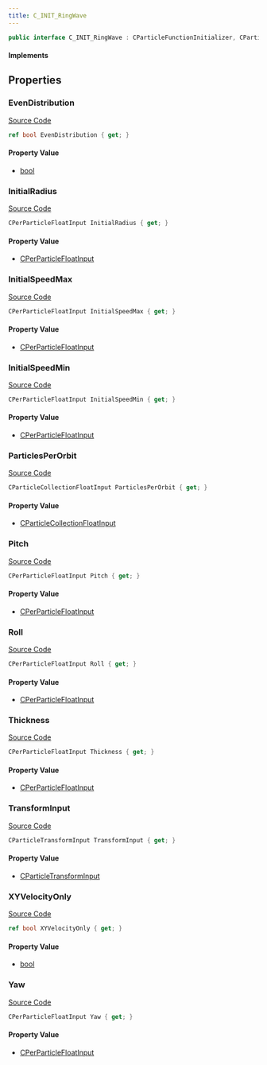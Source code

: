 ```yaml
---
title: C_INIT_RingWave
---
```


```csharp
public interface C_INIT_RingWave : CParticleFunctionInitializer, CParticleFunction, ISchemaClass<CParticleFunction>, ISchemaClass<CParticleFunctionInitializer>, ISchemaClass<C_INIT_RingWave>, ISchemaField, ISchemaClass, INativeHandle
```

#### Implements

## Properties

### EvenDistribution

[Source Code](https://github.com/swiftly-solution/swiftlys2/blob/beta/managed/src/SwiftlyS2.Generated/Schemas/Interfaces/C_INIT_RingWave.cs#L34)

```csharp
ref bool EvenDistribution { get; }
```

#### Property Value

- [bool](https://learn.microsoft.com/dotnet/api/system.boolean)

### InitialRadius

[Source Code](https://github.com/swiftly-solution/swiftlys2/blob/beta/managed/src/SwiftlyS2.Generated/Schemas/Interfaces/C_INIT_RingWave.cs#L20)

```csharp
CPerParticleFloatInput InitialRadius { get; }
```

#### Property Value

- [CPerParticleFloatInput](/docs/api/shared/schemadefinitions/cperparticlefloatinput)

### InitialSpeedMax

[Source Code](https://github.com/swiftly-solution/swiftlys2/blob/beta/managed/src/SwiftlyS2.Generated/Schemas/Interfaces/C_INIT_RingWave.cs#L26)

```csharp
CPerParticleFloatInput InitialSpeedMax { get; }
```

#### Property Value

- [CPerParticleFloatInput](/docs/api/shared/schemadefinitions/cperparticlefloatinput)

### InitialSpeedMin

[Source Code](https://github.com/swiftly-solution/swiftlys2/blob/beta/managed/src/SwiftlyS2.Generated/Schemas/Interfaces/C_INIT_RingWave.cs#L24)

```csharp
CPerParticleFloatInput InitialSpeedMin { get; }
```

#### Property Value

- [CPerParticleFloatInput](/docs/api/shared/schemadefinitions/cperparticlefloatinput)

### ParticlesPerOrbit

[Source Code](https://github.com/swiftly-solution/swiftlys2/blob/beta/managed/src/SwiftlyS2.Generated/Schemas/Interfaces/C_INIT_RingWave.cs#L18)

```csharp
CParticleCollectionFloatInput ParticlesPerOrbit { get; }
```

#### Property Value

- [CParticleCollectionFloatInput](/docs/api/shared/schemadefinitions/cparticlecollectionfloatinput)

### Pitch

[Source Code](https://github.com/swiftly-solution/swiftlys2/blob/beta/managed/src/SwiftlyS2.Generated/Schemas/Interfaces/C_INIT_RingWave.cs#L30)

```csharp
CPerParticleFloatInput Pitch { get; }
```

#### Property Value

- [CPerParticleFloatInput](/docs/api/shared/schemadefinitions/cperparticlefloatinput)

### Roll

[Source Code](https://github.com/swiftly-solution/swiftlys2/blob/beta/managed/src/SwiftlyS2.Generated/Schemas/Interfaces/C_INIT_RingWave.cs#L28)

```csharp
CPerParticleFloatInput Roll { get; }
```

#### Property Value

- [CPerParticleFloatInput](/docs/api/shared/schemadefinitions/cperparticlefloatinput)

### Thickness

[Source Code](https://github.com/swiftly-solution/swiftlys2/blob/beta/managed/src/SwiftlyS2.Generated/Schemas/Interfaces/C_INIT_RingWave.cs#L22)

```csharp
CPerParticleFloatInput Thickness { get; }
```

#### Property Value

- [CPerParticleFloatInput](/docs/api/shared/schemadefinitions/cperparticlefloatinput)

### TransformInput

[Source Code](https://github.com/swiftly-solution/swiftlys2/blob/beta/managed/src/SwiftlyS2.Generated/Schemas/Interfaces/C_INIT_RingWave.cs#L16)

```csharp
CParticleTransformInput TransformInput { get; }
```

#### Property Value

- [CParticleTransformInput](/docs/api/shared/schemadefinitions/cparticletransforminput)

### XYVelocityOnly

[Source Code](https://github.com/swiftly-solution/swiftlys2/blob/beta/managed/src/SwiftlyS2.Generated/Schemas/Interfaces/C_INIT_RingWave.cs#L36)

```csharp
ref bool XYVelocityOnly { get; }
```

#### Property Value

- [bool](https://learn.microsoft.com/dotnet/api/system.boolean)

### Yaw

[Source Code](https://github.com/swiftly-solution/swiftlys2/blob/beta/managed/src/SwiftlyS2.Generated/Schemas/Interfaces/C_INIT_RingWave.cs#L32)

```csharp
CPerParticleFloatInput Yaw { get; }
```

#### Property Value

- [CPerParticleFloatInput](/docs/api/shared/schemadefinitions/cperparticlefloatinput)

